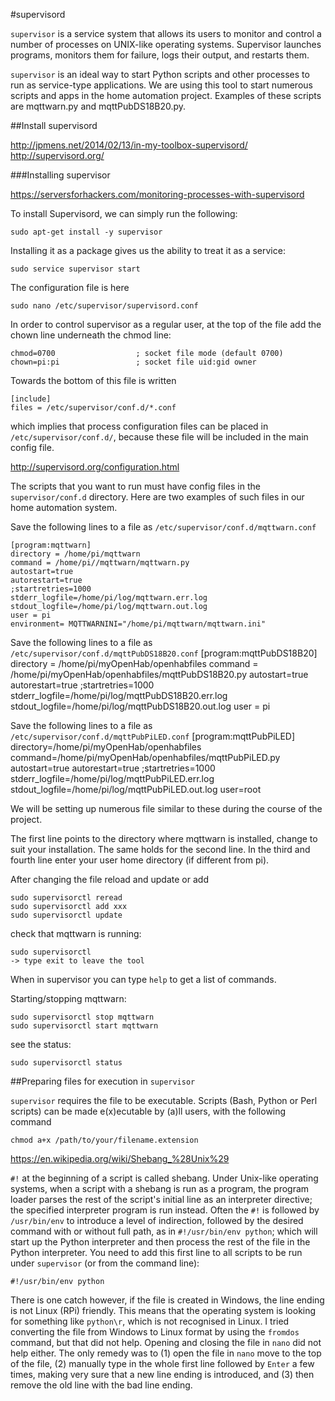 #supervisord

`supervisor` is a service system that allows its users to monitor and control a number of processes on UNIX-like operating systems. Supervisor launches programs, monitors them for failure, logs their output, and restarts them. 

`supervisor` is an ideal way to start Python scripts and other processes to run as service-type applications.  We are using this tool to start numerous scripts and apps in the home automation project.  Examples of these scripts are mqttwarn.py and mqttPubDS18B20.py.


##Install supervisord

<http://jpmens.net/2014/02/13/in-my-toolbox-supervisord/>  
<http://supervisord.org/>

###Installing supervisor

<https://serversforhackers.com/monitoring-processes-with-supervisord>

To install Supervisord, we can simply run the following:

	sudo apt-get install -y supervisor

Installing it as a package gives us the ability to treat it as a service:

	sudo service supervisor start
	
The configuration file is here

	sudo nano /etc/supervisor/supervisord.conf

In order to control supervisor as a regular user, at the top of the file add the chown line underneath the chmod line:

	chmod=0700                  ; socket file mode (default 0700)
	chown=pi:pi                 ; socket file uid:gid owner
	
Towards the bottom of this file is written

	[include]
	files = /etc/supervisor/conf.d/*.conf

which implies that process configuration files can be placed in `/etc/supervisor/conf.d/`, because these file will be included in the main config file.

<http://supervisord.org/configuration.html>

The scripts that you want to run must have config files in the `supervisor/conf.d` directory.  Here are two examples of such files in our home automation system.

Save the following lines to a file as `/etc/supervisor/conf.d/mqttwarn.conf`

    [program:mqttwarn]
    directory = /home/pi/mqttwarn
    command = /home/pi//mqttwarn/mqttwarn.py
    autostart=true
    autorestart=true
    ;startretries=1000
    stderr_logfile=/home/pi/log/mqttwarn.err.log
    stdout_logfile=/home/pi/log/mqttwarn.out.log
    user = pi
    environment= MQTTWARNINI="/home/pi/mqttwarn/mqttwarn.ini"
        
Save the following lines to a file as `/etc/supervisor/conf.d/mqttPubDS18B20.conf`
    [program:mqttPubDS18B20]
    directory = /home/pi/myOpenHab/openhabfiles
    command = /home/pi/myOpenHab/openhabfiles/mqttPubDS18B20.py
    autostart=true
    autorestart=true
    ;startretries=1000
    stderr_logfile=/home/pi/log/mqttPubDS18B20.err.log
    stdout_logfile=/home/pi/log/mqttPubDS18B20.out.log
    user = pi

Save the following lines to a file as `/etc/supervisor/conf.d/mqttPubPiLED.conf`
    [program:mqttPubPiLED]
    directory=/home/pi/myOpenHab/openhabfiles
    command=/home/pi/myOpenHab/openhabfiles/mqttPubPiLED.py
    autostart=true
    autorestart=true
    ;startretries=1000
    stderr_logfile=/home/pi/log/mqttPubPiLED.err.log
    stdout_logfile=/home/pi/log/mqttPubPiLED.out.log
    user=root

    
We will be setting up numerous file similar to these during the course of the project.   
    
The first line points to the directory where mqttwarn is installed, change to suit your installation.  The same holds for the second line. In the third and fourth line enter your user home directory (if different from pi).

After changing the file reload and update or add

	sudo supervisorctl reread
	sudo supervisorctl add xxx
	sudo supervisorctl update

check that mqttwarn is running:

	sudo supervisorctl
	-> type exit to leave the tool

When in supervisor you can type `help` to get a list of commands.

Starting/stopping mqttwarn:

	sudo supervisorctl stop mqttwarn
	sudo supervisorctl start mqttwarn

see the status:

	sudo supervisorctl status
		
##Preparing files for execution in `supervisor`

`supervisor` requires the file to be executable.  Scripts (Bash, Python or Perl scripts) can be made e(x)ecutable by (a)ll users, with  the following command

    chmod a+x /path/to/your/filename.extension

<https://en.wikipedia.org/wiki/Shebang_%28Unix%29>

`#!` at the beginning of a script is called shebang. Under Unix-like operating systems, when a script with a shebang is run as a program, the program loader parses the rest of the script's initial line as an interpreter directive; the specified interpreter program is run instead.  Often the `#!` is followed by `/usr/bin/env` to introduce a level of indirection, followed by the desired command with or without full path, as in  `#!/usr/bin/env python`; which will start up the Python interpreter and then process the rest of the file in the Python interpreter.  You need to add this first line to all scripts to be run under `supervisor` (or from the command line):

    #!/usr/bin/env python
	
There is one catch however, if the file is created in Windows, the line ending is not Linux (RPi) friendly.  This means that the operating system is looking for something like `python\r`, which is not recognised in Linux.  I tried converting the file from Windows to Linux format by using the `fromdos` command, but that did not help.  Opening and closing the file in `nano` did not help either.  The only remedy was to (1) open the file in `nano` move to the top of the file, (2) manually type in the whole first line followed by `Enter` a few times, making very sure that a new line ending is introduced, and (3) then remove the old line with the bad line ending.



	
